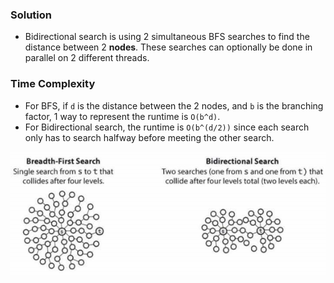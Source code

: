 ### Solution

- Bidirectional search is using 2 simultaneous BFS searches to find the distance between 2 __nodes__. These searches can optionally be done in parallel on 2 different threads.

### Time Complexity

- For BFS, if `d` is the distance between the 2 nodes, and `b` is the branching factor, 1 way to represent the runtime is `O(b^d)`.
- For Bidirectional search, the runtime is `O(b^(d/2))` since each search only has to search halfway before meeting the other search.

![Bidirectional Search](./images/BidirectionalSearch.png)
